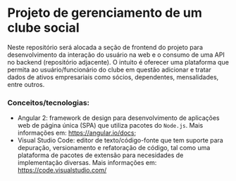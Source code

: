 # Projeto de gerenciamento de um clube social
Neste repositório será alocada a seção de frontend do projeto para desenvolvimento da interação do usuário na web e o consumo de uma API no backend (repositório adjacente). O intuito é oferecer uma plataforma que permita ao usuário/funcionário do clube em questão adicionar e tratar dados de ativos empresariais como sócios, dependentes, mensalidades, entre outros.

### Conceitos/tecnologias:
- Angular 2: framework de design para desenvolvimento de aplicações web de página única (SPA) que utiliza pacotes do `Node.js`. Mais informações em: <https://angular.io/docs>;
- Visual Studio Code: editor de texto/código-fonte que tem suporte para depuração, versionamento e refatoração de código, tal como uma plataforma de pacotes de extensão para necesidades de implementação diversas. Mais informações em: <https://code.visualstudio.com/>
